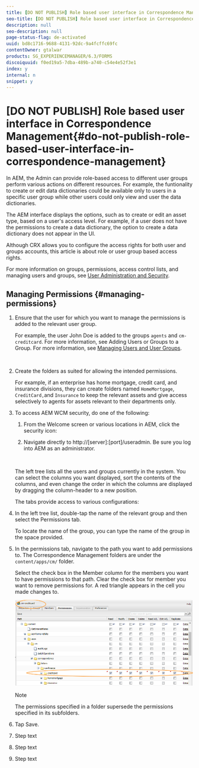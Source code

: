 ```yaml
---
title: [DO NOT PUBLISH] Role based user interface in Correspondence Management
seo-title: [DO NOT PUBLISH] Role based user interface in Correspondence Management
description: null
seo-description: null
page-status-flag: de-activated
uuid: bd8c1716-9688-4131-92dc-9a4fcffc69fc
contentOwner: gtalwar
products: SG_EXPERIENCEMANAGER/6.3/FORMS
discoiquuid: f0ed19a5-7dba-489b-a740-c54e4e52f3e1
index: y
internal: n
snippet: y
---
```


# [DO NOT PUBLISH] Role based user interface in Correspondence Management{#do-not-publish-role-based-user-interface-in-correspondence-management}

In AEM, the Admin can provide role-based access to different user groups perform various actions on different resources. For example, the funtionality to create or edit data dictionaries could be available only to users in a specific user group while other users could only view and user the data dictionaries.

The AEM interface displays the options, such as to create or edit an asset type, based on a user's access level. For example, if a user does not have the permissions to create a data dictionary, the option to create a data dictionary does not appear in the UI.

Although CRX allows you to configure the access rights for both user and groups accounts, this article is about role or user group based access rights.

For more information on groups, permissions, access control lists, and managing users and groups, see [User Administration and Security](../../sites/administering/using/security.md).

<!--
Comment Type: annotation
Last Modified By: gtalwar
Last Modified Date: 2017-09-11T08:57:56.799-0400
two use cases 1- cm - different modules 2- within CM multiple folders for similar type of assets
-->

<!--
Comment Type: annotation
Last Modified By: gtalwar
Last Modified Date: 2017-09-14T09:06:01.375-0400
So, the UI filtering works for both user and group accounts?
-->

<!--
Comment Type: annotation
Last Modified By: gtalwar
Last Modified Date: 2017-09-14T09:20:08.891-0400
If customer wants to have different persona for different asset types within the same console, and wants to hide some actions for one asset type over another, that can not be achieved by following this user story. For eg. If customer wants to hide actions for Adaptive Document and display all actions for form set, this can not be achieved by this user story. The reason for the same is that since these different asset ty
-->

## Managing Permissions {#managing-permissions}

1. Ensure that the user for which you want to manage the permissions is added to the relevant user group.

   For example, the user John Doe is added to the groups `agents` and `cm-creditcard`. For more information, see Adding Users or Groups to a Group. For more information, see [Managing Users and User Groups](../../communities/using/users.md).

   ![]()

1. Create the folders as suited for allowing the intended permissions.

   For example, if an enterprise has home mortgage, credit card, and insurance divisions, they can create folders named `HomeMortgage`, `CreditCard,`and `Insurance` to keep the relevant assets and give access selectively to agents for assets relevant to their departments only.

   <!--
   Comment Type: annotation
   Last Modified By: gtalwar
   Last Modified Date: 2017-09-25T10:18:53.268-0400
   more information needs to be added about creating the folders.
   -->

1. To access AEM WCM security, do one of the following:

    1. From the Welcome screen or various locations in AEM, click the security icon:  

    1. Navigate directly to http://[server]:[port]/useradmin. Be sure you log into AEM as an administrator.

       ![]()

   The left tree lists all the users and groups currently in the system. You can select the columns you want displayed, sort the contents of the columns, and even change the order in which the columns are displayed by dragging the column-header to a new position.

   The tabs provide access to various configurations:

1. In the left tree list, double-tap the name of the relevant group and then select the Permissions tab.

   To locate the name of the group, you can type the name of the group in the space provided.

1. In the permissions tab, navigate to the path you want to add permissions to. The Correspondence Management folders are under the `content/apps/cm/` folder.

   Select the check box in the Member column for the members you want to have permissions to that path. Clear the check box for member you want to remove permissions for. A red triangle appears in the cell you made changes to.

   ![](assets/useradmin-creditcard.png)

   >[!NOTE]
   >
   >The permissions specified in a folder supersede the permissions specified in its subfolders.

1. Tap Save.
1. Step text
1. Step text
1. Step text

